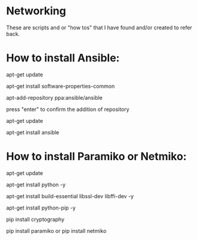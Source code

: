 # Networking
These are scripts and or "how tos" that I have found and/or created to refer back.
# How to install Ansible:
apt-get update

apt-get install software-properties-common

apt-add-repository ppa:ansible/ansible

press "enter" to confirm the addition of repository

apt-get update

apt-get install ansible

# How to install Paramiko or Netmiko:
apt-get update

apt-get install python -y

apt-get install build-essential libssl-dev libffi-dev -y

apt-get install python-pip -y

pip install cryptography

pip install paramiko
or
pip install netmiko
